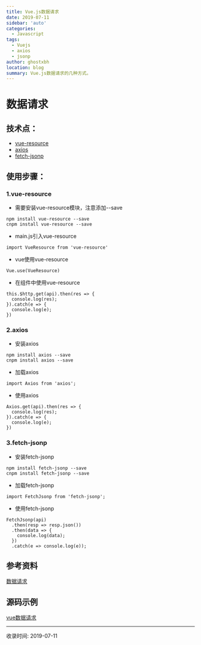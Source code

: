 ```yaml
---
title: Vue.js数据请求
date: 2019-07-11
sidebar: 'auto'
categories:
  - Javascript
tags:
  - Vuejs
  - axios
  - jsonp
author: ghostxbh
location: blog
summary: Vue.js数据请求的几种方式。
---
```

# 数据请求

## 技术点：
* [vue-resource](https://github.com/pagekit/vue-resource)
* [axios](https://github.com/axios/axios)
* [fetch-jsonp](https://github.com/camsong/fetch-jsonp)

## 使用步骤：
### 1.vue-resource
+ 需要安装vue-resource模块，注意添加--save
```shell
npm install vue-resource --save
cnpm install vue-resource --save
```

+ main.js引入vue-resource
```vuejs
import VueResource from 'vue-resource'
```

+ vue使用vue-resource
```vuejs
Vue.use(VueResource)
```

+ 在组件中使用vue-resource
```vuejs
this.$http.get(api).then(res => {
  console.log(res);
}).catch(e => {
  console.log(e);
})
```

### 2.axios
+ 安装axios
```shell
npm install axios --save
cnpm install axios --save
```

+ 加载axios
```vuejs
import Axios from 'axios';
```

+ 使用axios
```vuejs
Axios.get(api).then(res => {
  console.log(res);
}).catch(e => {
  console.log(e);
})
```

### 3.fetch-jsonp
+ 安装fetch-jsonp
```shell
npm install fetch-jsonp --save
cnpm install fetch-jsonp --save
```

+ 加载fetch-jsonp
```vuejs
import FetchJsonp from 'fetch-jsonp';
```

+ 使用fetch-jsonp
```vuejs
FetchJsonp(api)
  .then(resp => resp.json())
  .then(data => {
    console.log(data);
  })
  .catch(e => console.log(e));
```

## 参考资料
[数据请求](https://www.jianshu.com/p/6b82722e2025)

## 源码示例
[vue数据请求](https://github.com/ghostxbh/VUE-Study/tree/master/vuedemo/demo09)

---
收录时间: 2019-07-11

<Vssue :title="$title" />
